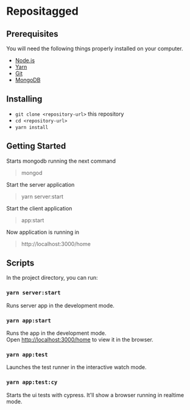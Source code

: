 # Repositagged

## Prerequisites

You will need the following things properly installed on your computer.

* [Node.js](http://nodejs.org/)
* [Yarn](https://yarnpkg.com/lang/en/docs/install/)
* [Git](https://docs.mongodb.com/manual/installation/)
* [MongoDB](https://docs.mongodb.com/manual/installation/)

## Installing

* `git clone <repository-url>` this repository
* `cd <repository-url>`
* `yarn install`

## Getting Started

Starts mongodb running the next command
> mongod

Start the server application
> yarn server:start

Start the client application 
> app:start

Now application is running in
> http://localhost:3000/home

## Scripts

In the project directory, you can run:

### `yarn server:start`

Runs server app in the development mode.<br>

### `yarn app:start`

Runs the app in the development mode.<br>
Open [http://localhost:3000/home](http://localhost:3000/home) to view it in the browser.<br>


### `yarn app:test`

Launches the test runner in the interactive watch mode.<br>


### `yarn app:test:cy`

Starts the ui tests with cypress. It'll show a browser running in realtime mode.<br>
